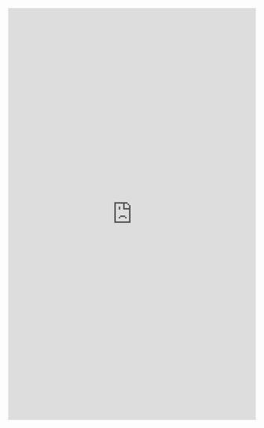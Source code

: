 <div style="position: relative; padding-bottom: 160%; padding-top: 30px; height: 0;">
  <iframe 
    id="chart"
    src="https://bc.scratchor.com/python/index.html"
    frameborder="0" 
    scrolling="no"
    style="position: absolute; top: 0; left: 0; width: 100%; height: 100%;">
  </iframe>
</div>
